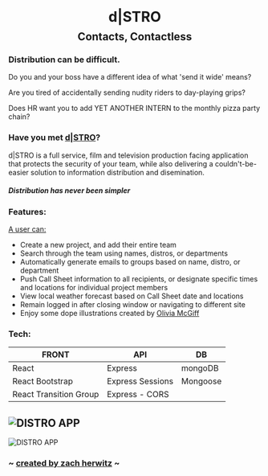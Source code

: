 <div style="text-align: center">
<h1 style="margin:0">d|STRO</h1>
<h2  style="margin:10px">Contacts, Contactless</h2>
</div>


### Distribution can be difficult.

Do you and your boss have a different idea of what 'send it wide' means?

Are you tired of accidentally sending nudity riders to day-playing grips?

Does HR want you to add YET ANOTHER INTERN to the monthly pizza party chain?

### Have you met [d|STRO](https://distro-app.herokuapp.com/)?
d|STRO is a full service, film and television production facing application that protects the security of your team, while also delivering a couldn't-be-easier solution to information distribution and disemination.
##### Distribution has never been simpler


### Features:
<ins>A user can:</ins>
- Create a new project, and add their entire team
- Search through the team using names, distros, or departments
- Automatically generate emails to groups based on name, distro, or department
- Push Call Sheet information to all recipients, or designate specific times and locations for individual project members
- View local weather forecast based on Call Sheet date and locations
- Remain logged in after closing window or navigating to different site
- Enjoy some dope illustrations created by [Olivia McGiff](https://www.instagram.com/oliviamcgiff/?hl=en)


### Tech:
| FRONT                  | API              | DB       |
|------------------------|------------------|----------|
| React                  | Express          | mongoDB  |
| React Bootstrap        | Express Sessions | Mongoose |
| React Transition Group | Express - CORS   |          |



![DISTRO APP](https://i.imgur.com/cJrMAa8.png)
---
![DISTRO APP](https://i.imgur.com/UORSsQj.png)

### ~ [created by zach herwitz](https://github.com/zachherwitz/) ~
